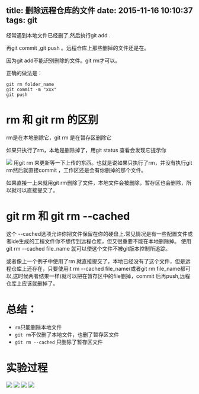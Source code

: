 title: 删除远程仓库的文件
date: 2015-11-16 10:10:37
tags: git
---
经常遇到本地文件已经删了,然后执行git add .

再git commit ,git push 。远程仓库上那些删掉的文件还是在。

因为git add不能识别删除的文件。git rm才可以。

<!-- more-->

正确的做法是：
```
git rm folder_name
git commit -m "xxx"
git push 
```
# rm 和 git rm 的区别

rm是在本地删除它，git rm 是在暂存区删除它

如果只执行了rm，本地是删除掉了，用git status 查看会发现它提示你

![](http://7xk7fp.com1.z0.glb.clouddn.com/git.png)
用git rm 来更新等一下上传的东西。也就是说如果只执行了rm，并没有执行git rm然后就直接commit ，工作区还是会有你删掉的那个文件。

如果直接一上来就用git rm删除了文件，本地文件会被删除，暂存区也会删除，所以就可以直接提交了。

# git rm 和 git rm --cached

这个 --cached选项允许你把文件保留在你的硬盘上.常见情况是有一些配置文件或者ide生成的工程文件你不想传到远程仓库，但又很重要不能在本地删除掉。
使用git rm --cached file_name 就可以使这个文件不被git版本控制所追踪。

或者像上一个例子中使用了rm 就直接提交了，本地已经没有了这个文件，但是远程仓库上还存在，只要使用it rm --cached file_name(或者git rm file_name都可以,这时候两者结果一样)就可以把在暂存区中的file删掉，commit 后再push,远程仓库上应该就删掉了。

# 总结：

* ```rm```只能删除本地文件
* ```git rm```不仅删了本地文件，也删了暂存区文件
* ```git rm --cached``` 只删除了暂存区文件

# 实验过程

![](http://7xk7fp.com1.z0.glb.clouddn.com/rma.png)
![](http://7xk7fp.com1.z0.glb.clouddn.com/gitrma.png)
![](http://7xk7fp.com1.z0.glb.clouddn.com/rmb.png)
![](http://7xk7fp.com1.z0.glb.clouddn.com/gitrmcacheb.png)